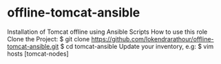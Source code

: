 # offline-tomcat-ansible
Installation of Tomcat offline using Ansible Scripts
How to use this role
Clone the Project:
$ git clone https://github.com/lokendrarathour/offline-tomcat-ansible.git
$ cd tomcat-ansible
Update your inventory, e.g:
$ vim hosts
[tomcat-nodes]
